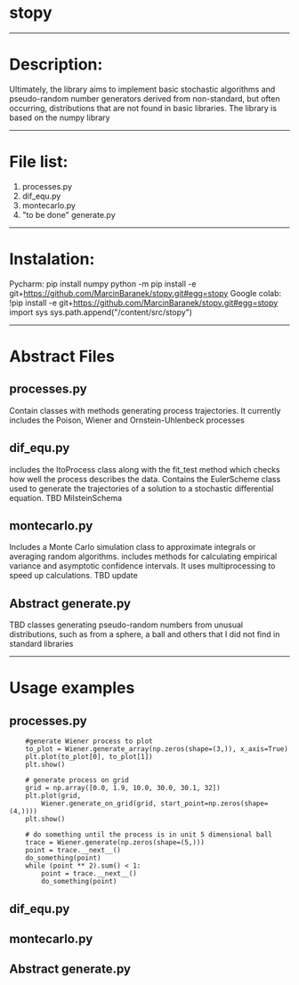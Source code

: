 # stopy

---
# Description:
Ultimately, the library aims to implement basic stochastic algorithms and pseudo-random number generators derived from non-standard, but often occurring, distributions that are not found in basic libraries. The library is based on the numpy library
        
---
# File list:
1.   processes.py
2.   dif_equ.py
3.   montecarlo.py
4.   "to be done" generate.py

---

# Instalation:
Pycharm:
        pip install numpy
        python -m pip install -e git+https://github.com/MarcinBaranek/stopy.git#egg=stopy
Google colab:
        !pip install -e git+https://github.com/MarcinBaranek/stopy.git#egg=stopy
        import sys
        sys.path.append("/content/src/stopy")

---
# Abstract Files
## processes.py
Contain classes with methods generating process trajectories. It currently includes the Poison, Wiener and Ornstein-Uhlenbeck processes
## dif_equ.py
includes the ItoProcess class along with the fit_test method which checks how well the process describes the data. Contains the EulerScheme class used to generate the trajectories of a solution to a stochastic differential equation. TBD MilsteinSchema
## montecarlo.py
Includes a Monte Carlo simulation class to approximate integrals or averaging random algorithms. includes methods for calculating empirical variance and asymptotic confidence intervals. It uses multiprocessing to speed up calculations. TBD update
## Abstract generate.py
TBD classes generating pseudo-random numbers from unusual distributions, such as from a sphere, a ball and others that I did not find in standard libraries

---

# Usage examples
## processes.py
        #generate Wiener process to plot
        to_plot = Wiener.generate_array(np.zeros(shape=(3,)), x_axis=True)
        plt.plot(to_plot[0], to_plot[1])
        plt.show()

        # generate process on grid
        grid = np.array([0.0, 1.9, 10.0, 30.0, 30.1, 32])
        plt.plot(grid,
            Wiener.generate_on_grid(grid, start_point=np.zeros(shape=(4,))))
        plt.show()

        # do something until the process is in unit 5 dimensional ball
        trace = Wiener.generate(np.zeros(shape=(5,)))
        point = trace.__next__()
        do_something(point)
        while (point ** 2).sum() < 1:
            point = trace.__next__()
            do_something(point)

## dif_equ.py

## montecarlo.py

## Abstract generate.py

